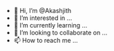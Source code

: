 - 👋 Hi, I’m @Akashjith
- 👀 I’m interested in ...
- 🌱 I’m currently learning ...
- 💞️ I’m looking to collaborate on ...
- 📫 How to reach me ...

<!---
Akashjith/Akashjith is a ✨ special ✨ repository because its `README.md` (this file) appears on your GitHub profile.
You can click the Preview link to take a look at your changes.
--->
